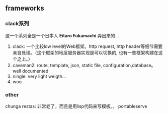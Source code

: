 



## frameworks


### clack系列

这一个系列全是一个日本人 **Eitaro Fukamachi** 弄出来的...

1. clack: 一个比较low level的Web框架。http request, http header等细节需要亲自处理。（这个框架的地层服务器实现是可以切换的, 也有一些框架构建在这个之上。）
2. caveman2: route, template, json, static file, configuration,database。well documented
3. ningle: very light weigth...
2. woo


### other

chunga
restas: 非常老了，而且是用lisp代码来写模板。。
portableserve
